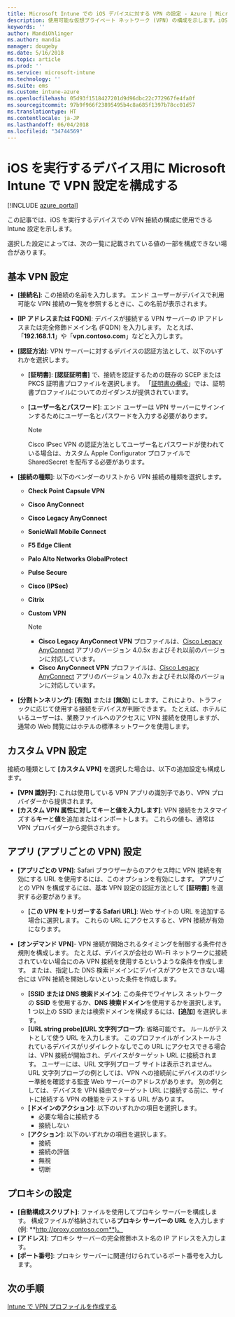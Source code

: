 ```yaml
---
title: Microsoft Intune での iOS デバイスに対する VPN の設定 - Azure | Microsoft Docs
description: 使用可能な仮想プライベート ネットワーク (VPN) の構成を示します。iOS を実行するデバイス上の Microsoft Intune での、基本設定での接続の詳細、認証方法、分割トンネリングなど、ID を含むカスタム VPN の設定およびキーと値のペア、Safari URL を含むアプリごとの VPN の設定と SSID または DNS 検索ドメインを含むオンデマンドの VPN、構成スクリプト、IP または FQDN アドレス、TCP ポートを含むプロキシの設定などがあります。
keywords: ''
author: MandiOhlinger
ms.author: mandia
manager: dougeby
ms.date: 5/16/2018
ms.topic: article
ms.prod: ''
ms.service: microsoft-intune
ms.technology: ''
ms.suite: ems
ms.custom: intune-azure
ms.openlocfilehash: 05d93f1518427201d9d96dbc22c772967fe4fa0f
ms.sourcegitcommit: 97b9f966f23895495b4c8a685f1397b78cc01d57
ms.translationtype: HT
ms.contentlocale: ja-JP
ms.lasthandoff: 06/04/2018
ms.locfileid: "34744569"
---
```

# <a name="configure-vpn-settings-in-microsoft-intune-for-devices-running-ios"></a>iOS を実行するデバイス用に Microsoft Intune で VPN 設定を構成する

[!INCLUDE [azure_portal](./includes/azure_portal.md)]

この記事では、iOS を実行するデバイスでの VPN 接続の構成に使用できる Intune 設定を示します。

選択した設定によっては、次の一覧に記載されている値の一部を構成できない場合があります。

## <a name="base-vpn-settings"></a>基本 VPN 設定

- **[接続名]**: この接続の名前を入力します。 エンド ユーザーがデバイスで利用可能な VPN 接続の一覧を参照するときに、この名前が表示されます。
- **[IP アドレスまたは FQDN]**: デバイスが接続する VPN サーバーの IP アドレスまたは完全修飾ドメイン名 (FQDN) を入力します。 たとえば、「**192.168.1.1**」や「**vpn.contoso.com**」などと入力します。
- **[認証方法]**: VPN サーバーに対するデバイスの認証方法として、以下のいずれかを選択します。
  - **[証明書]**: **[認証証明書]** で、接続を認証するための既存の SCEP または PKCS 証明書プロファイルを選択します。 「[証明書の構成](certificates-configure.md)」では、証明書プロファイルについてのガイダンスが提供されています。
  - **[ユーザー名とパスワード]**: エンド ユーザーは VPN サーバーにサインインするためにユーザー名とパスワードを入力する必要があります。

    > [!NOTE]
    > Cisco IPsec VPN の認証方法としてユーザー名とパスワードが使われている場合は、カスタム Apple Configurator プロファイルで SharedSecret を配布する必要があります。
  
- **[接続の種類]**: 以下のベンダーのリストから VPN 接続の種類を選択します。
  - **Check Point Capsule VPN**
  - **Cisco AnyConnect**
  - **Cisco Legacy AnyConnect**
  - **SonicWall Mobile Connect**
  - **F5 Edge Client**
  - **Palo Alto Networks GlobalProtect**
  - **Pulse Secure**
  - **Cisco (IPSec)**
  - **Citrix**
  - **Custom VPN**

    > [!NOTE]
    > - **Cisco Legacy AnyConnect VPN** プロファイルは、[Cisco Legacy AnyConnect](https://itunes.apple.com/app/cisco-legacy-anyconnect/id392790924) アプリのバージョン 4.0.5x およびそれ以前のバージョンに対応しています。
    > - **Cisco AnyConnect VPN** プロファイルは、[Cisco Legacy AnyConnect](https://itunes.apple.com/app/cisco-anyconnect/id1135064690) アプリのバージョン 4.0.7x およびそれ以降のバージョンに対応しています。

- **[分割トンネリング]**: **[有効]** または **[無効]** にします。これにより、トラフィックに応じて使用する接続をデバイスが判断できます。 たとえば、ホテルにいるユーザーは、業務ファイルへのアクセスに VPN 接続を使用しますが、通常の Web 閲覧にはホテルの標準ネットワークを使用します。

## <a name="custom-vpn-settings"></a>カスタム VPN 設定

接続の種類として **[カスタム VPN]** を選択した場合は、以下の追加設定も構成します。

- **[VPN 識別子]**: これは使用している VPN アプリの識別子であり、VPN プロバイダーから提供されます。
- **[カスタム VPN 属性に対してキーと値を入力します]**: VPN 接続をカスタマイズする**キー**と**値**を追加またはインポートします。 これらの値も、通常は VPN プロバイダーから提供されます。

## <a name="apps-per-app-vpn-settings"></a>アプリ (アプリごとの VPN) 設定

- **[アプリごとの VPN]**: Safari ブラウザーからのアクセス時に VPN 接続を有効にする URL を使用するには、このオプションを有効にします。 アプリごとの VPN を構成するには、基本 VPN 設定の認証方法として **[証明書]** を選択する必要があります。
  - **[この VPN をトリガーする Safari URL]**: Web サイトの URL を追加する場合に選択します。 これらの URL にアクセスすると、VPN 接続が有効になります。

- **[オンデマンド VPN]**- VPN 接続が開始されるタイミングを制御する条件付き規則を構成します。 たとえば、デバイスが会社の Wi-Fi ネットワークに接続されていない場合にのみ VPN 接続を使用するというような条件を作成します。 または、指定した DNS 検索ドメインにデバイスがアクセスできない場合には VPN 接続を開始しないといった条件を作成します。

  - **[SSID または DNS 検索ドメイン]**: この条件でワイヤレス ネットワークの **SSID** を使用するか、**DNS 検索ドメイン**を使用するかを選択します。 1 つ以上の SSID または検索ドメインを構成するには、**[追加]** を選択します。
  - **[URL string probe]\(URL 文字列プローブ\)**: 省略可能です。 ルールがテストとして使う URL を入力します。 このプロファイルがインストールされているデバイスがリダイレクトなしでこの URL にアクセスできる場合は、VPN 接続が開始され、デバイスがターゲット URL に接続されます。 ユーザーには、URL 文字列プローブ サイトは表示されません。 URL 文字列プローブの例としては、VPN への接続前にデバイスのポリシー準拠を確認する監査 Web サーバーのアドレスがあります。 別の例としては、デバイスを VPN 経由でターゲット URL に接続する前に、サイトに接続する VPN の機能をテストする URL があります。
  - **[ドメインのアクション]**: 以下のいずれかの項目を選択します。
    - 必要な場合に接続する
    - 接続しない
  - **[アクション]**: 以下のいずれかの項目を選択します。
    - 接続
    - 接続の評価
    - 無視
    - 切断

## <a name="proxy-settings"></a>プロキシの設定

- **[自動構成スクリプト]**: ファイルを使用してプロキシ サーバーを構成します。 構成ファイルが格納されている**プロキシ サーバーの URL** を入力します (例: **http://proxy.contoso.com**)。
- **[アドレス]**: プロキシ サーバーの完全修飾ホスト名の IP アドレスを入力します。
- **[ポート番号]**: プロキシ サーバーに関連付けられているポート番号を入力します。

## <a name="next-step"></a>次の手順
[Intune で VPN プロファイルを作成する](vpn-settings-configure.md)
